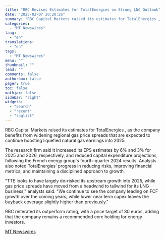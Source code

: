 ```yaml
---
title: "RBC Revises Estimates for TotalEnergies on Strong LNG Outlook"
date: "2025-02-07 20:20:26"
summary: "RBC Capital Markets raised its estimates for TotalEnergies , as the company benefits from widening regional gas price spreads that are expected to continue boosting liquefied natural gas earnings into 2025. The research firm said it increased its EPS estimates by 6% and 3% for 2025 and 2026, respectively, and..."
categories:
  - "MT Newswires"
lang:
  - "en"
translations:
  - "en"
tags:
  - "MT Newswires"
menu: ""
thumbnail: ""
lead: ""
comments: false
authorbox: false
pager: true
toc: false
mathjax: false
sidebar: "right"
widgets:
  - "search"
  - "recent"
  - "taglist"
---
```


RBC Capital Markets raised its estimates for TotalEnergies , as the company benefits from widening regional gas price spreads that are expected to continue boosting liquefied natural gas earnings into 2025.

The research firm said it increased its EPS estimates by 6% and 3% for 2025 and 2026, respectively, and reduced capital expenditure projections, following the French energy group's fourth-quarter 2024 results. Analysts also noted TotalEnergies' progress in reducing risks, improving financial metrics, and maintaining a disciplined approach to growth.

"TTE looks to have largely de-risked its upstream growth into 2025, while gas price spreads have moved from a headwind to tailwind for its LNG business," analysts said. "We continue to see the company leading on FCF growth over the coming years, while lower near term capex leaves the buyback coverage slightly higher than previously."

RBC reiterated its outperform rating, with a price target of 80 euros, adding that the company remains a recommended core holding for energy investors.

[MT Newswires](https://www.tradingview.com/news/mtnewswires.com:20250207:G2465157:0/)
